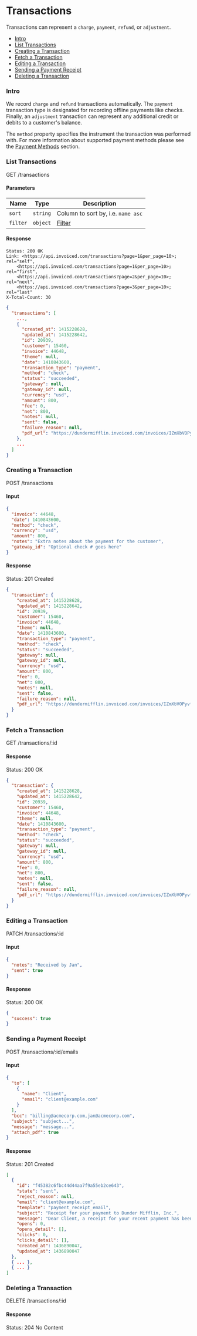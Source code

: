 Transactions
====

Transactions can represent a `charge`, `payment`, `refund`, or `adjustment`.

* [Intro](#intro)
* [List Transactions](#list-transactions)
* [Creating a Transaction](#creating-a-transaction)
* [Fetch a Transaction](#fetch-a-transaction)
* [Editing a Transaction](#editing-a-transaction)
* [Sending a Payment Receipt](#sending-a-payment-receipt)
* [Deleting a Transaction](#deleting-a-transaction)

### Intro

We record `charge` and `refund` transactions automatically. The `payment` transaction type is designated for recording offline payments like checks. Finally, an `adjustment` transaction can represent any additional credit or debits to a customer's balance.

The `method` property specifies the instrument the transaction was performed with. For more information about supported payment methods please see the [Payment Methods](PaymentMethods.md) section.

### List Transactions

  GET /transactions

#### Parameters

Name | Type | Description
-----|------|-------------
`sort`|`string`|Column to sort by, i.e. `name asc`
`filter`|`object`|[Filter](../README.md#filter)

#### Response

```
Status: 200 OK
Link: <https://api.invoiced.com/transactions?page=1&per_page=10>; rel="self",
    <https://api.invoiced.com/transactions?page=1&per_page=10>; rel="first",
    <https://api.invoiced.com/transactions?page=2&per_page=10>; rel="next",
    <https://api.invoiced.com/transactions?page=3&per_page=10>; rel="last"
X-Total-Count: 30
```

```json
{
  "transactions": [
    ...,
    {
      "created_at": 1415228628,
      "updated_at": 1415228642,
      "id": 20939,
      "customer": 15460,
      "invoice": 44648,
      "theme": null,
      "date": 1410843600,
      "transaction_type": "payment",
      "method": "check",
      "status": "succeeded",
      "gateway": null,
      "gateway_id": null,
      "currency": "usd",
      "amount": 800,
      "fee": 0,
      "net": 800,
      "notes": null,
      "sent": false,
      "failure_reason": null,
      "pdf_url": "https://dundermifflin.invoiced.com/invoices/IZmXbVOPyvfD3GPBmyd6FwXY/20939/pdf"
    },
    ...
  ]
}
```

### Creating a Transaction

  POST /transactions

#### Input

```json
{
  "invoice": 44648,
  "date": 1410843600,
  "method": "check",
  "currency": "usd",
  "amount": 800,
  "notes": "Extra notes about the payment for the customer",
  "gateway_id": "Optional check # goes here"
}
```

#### Response

  Status: 201 Created

```json
{
  "transaction": {
    "created_at": 1415228628,
    "updated_at": 1415228642,
    "id": 20939,
    "customer": 15460,
    "invoice": 44648,
    "theme": null,
    "date": 1410843600,
    "transaction_type": "payment",
    "method": "check",
    "status": "succeeded",
    "gateway": null,
    "gateway_id": null,
    "currency": "usd",
    "amount": 800,
    "fee": 0,
    "net": 800,
    "notes": null,
    "sent": false,
    "failure_reason": null,
    "pdf_url": "https://dundermifflin.invoiced.com/invoices/IZmXbVOPyvfD3GPBmyd6FwXY/20939/pdf"
  }
}
```

### Fetch a Transaction

  GET /transactions/:id

#### Response

  Status: 200 OK

```json
{
  "transaction": {
    "created_at": 1415228628,
    "updated_at": 1415228642,
    "id": 20939,
    "customer": 15460,
    "invoice": 44648,
    "theme": null,
    "date": 1410843600,
    "transaction_type": "payment",
    "method": "check",
    "status": "succeeded",
    "gateway": null,
    "gateway_id": null,
    "currency": "usd",
    "amount": 800,
    "fee": 0,
    "net": 800,
    "notes": null,
    "sent": false,
    "failure_reason": null,
    "pdf_url": "https://dundermifflin.invoiced.com/invoices/IZmXbVOPyvfD3GPBmyd6FwXY/20939/pdf"
  }
}
```

### Editing a Transaction

  PATCH /transactions/:id

#### Input

```json
{
  "notes": "Received by Jan",
  "sent": true
}
```

#### Response

  Status: 200 OK

```json
{
  "success": true
}
```

### Sending a Payment Receipt

  POST /transactions/:id/emails

#### Input

```json
{
  "to": [
    {
      "name": "Client",
      "email": "client@example.com"
    }
  ],
  "bcc": "billing@acmecorp.com,jan@acmecorp.com",
  "subject": "subject...",
  "message": "message...",
  "attach_pdf": true
}
```

#### Response

  Status: 201 Created

```json
[
  {
    "id": "f45382c6fbc44d44aa7f9a55eb2ce643",
    "state": "sent",
    "reject_reason": null,
    "email": "client@example.com",
    "template": "payment_receipt_email",
    "subject": "Receipt for your payment to Dunder Mifflin, Inc.",
    "message": "Dear Client, a receipt for your recent payment has been attached. Thank you!",
    "opens": 0,
    "opens_detail": [],
    "clicks": 0,
    "clicks_detail": [],
    "created_at": 1436890047,
    "updated_at": 1436890047
  },
  { ... },
  { ... }
]
```

### Deleting a Transaction

  DELETE /transactions/:id

#### Response

  Status: 204 No Content
